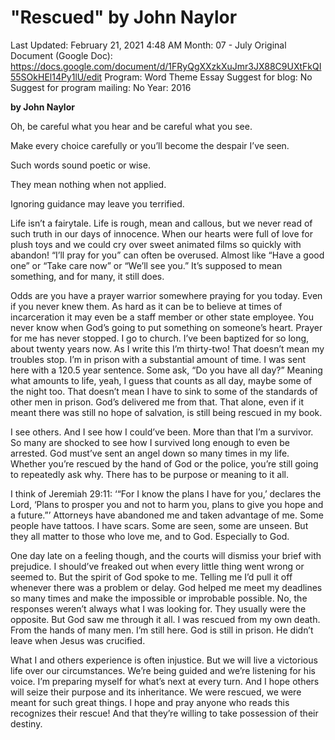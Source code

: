 # "Rescued" by John Naylor

Last Updated: February 21, 2021 4:48 AM
Month: 07 - July
Original Document (Google Doc): https://docs.google.com/document/d/1FRyQgXXzkXuJmr3JX88C9UXtFkQI55SOkHEl14Py1lU/edit
Program: Word Theme Essay
Suggest for blog: No
Suggest for program mailing: No
Year: 2016

**by John Naylor**

Oh, be careful what you hear and be careful what you see.

Make every choice carefully or you’ll become the despair I’ve seen.

Such words sound poetic or wise.

They mean nothing when not applied.

Ignoring guidance may leave you terrified.

Life isn’t a fairytale. Life is rough, mean and callous, but we never read of such truth in our days of innocence. When our hearts were full of love for plush toys and we could cry over sweet animated films so quickly with abandon! “I’ll pray for you” can often be overused. Almost like “Have a good one” or “Take care now” or “We’ll see you.” It’s supposed to mean something, and for many, it still does.

Odds are you have a prayer warrior somewhere praying for you today. Even if you never knew them. As hard as it can be to believe at times of incarceration it may even be a staff member or other state employee. You never know when God’s going to put something on someone’s heart. Prayer for me has never stopped. I go to church. I’ve been baptized for so long, about twenty years now. As I write this I’m thirty-two! That doesn’t mean my troubles stop. I’m in prison with a substantial amount of time. I was sent here with a 120.5 year sentence. Some ask, “Do you have all day?” Meaning what amounts to life, yeah, I guess that counts as all day, maybe some of the night too. That doesn’t mean I have to sink to some of the standards of other men in prison. God’s delivered me from that. That alone, even if it meant there was still no hope of salvation, is still being rescued in my book.

I see others. And I see how I could’ve been. More than that I’m a survivor. So many are shocked to see how I survived long enough to even be arrested. God must’ve sent an angel down so many times in my life. Whether you’re rescued by the hand of God or the police, you’re still going to repeatedly ask why. There has to be purpose or meaning to it all.

I think of Jeremiah 29:11: ‘“For I know the plans I have for you,’ declares the Lord, ‘Plans to prosper you and not to harm you, plans to give you hope and a future.”’ Attorneys have abandoned me and taken advantage of me. Some people have tattoos. I have scars. Some are seen, some are unseen. But they all matter to those who love me, and to God. Especially to God.

One day late on a feeling though, and the courts will dismiss your brief with prejudice. I should’ve freaked out when every little thing went wrong or seemed to. But the spirit of God spoke to me. Telling me I’d pull it off whenever there was a problem or delay. God helped me meet my deadlines so many times and make the impossible or improbable possible. No, the responses weren’t always what I was looking for. They usually were the opposite. But God saw me through it all. I was rescued from my own death. From the hands of many men. I’m still here. God is still in prison. He didn’t leave when Jesus was crucified.

What I and others experience is often injustice. But we will live a victorious life over our circumstances. We’re being guided and we’re listening for his voice. I’m preparing myself for what’s next at every turn. And I hope others will seize their purpose and its inheritance. We were rescued, we were meant for such great things. I hope and pray anyone who reads this recognizes their rescue! And that they’re willing to take possession of their destiny.